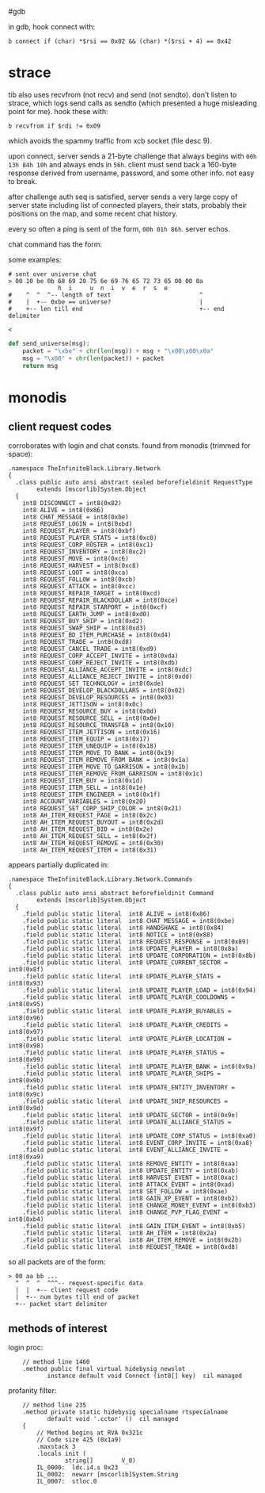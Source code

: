 #gdb

in gdb, hook connect with:
```
b connect if (char) *$rsi == 0x02 && (char) *($rsi + 4) == 0x42
```

# strace

tib also uses recvfrom (not recv) and send (not sendto). don't listen to strace,
which logs send calls as sendto (which presented a huge misleading point for
me). hook these with:
```
b recvfrom if $rdi != 0x09
```
which avoids the spammy traffic from xcb socket (file desc 9).

upon connect, server sends a 21-byte challenge that always begins with `00h 13h
84h 10h` and always ends in `56h`. client must send back a 160-byte response
derived from username, password, and some other info. not easy to break.

after challenge auth seq is satisfied, server sends a very large copy of server
state including list of connected players, their stats, probably their positions
on the map, and some recent chat history.

every so often a ping is sent of the form, `00h 01h 86h`. server echos.

chat command has the form:

some examples:

```
# sent over universe chat
> 00 10 be 0b 68 69 20 75 6e 69 76 65 72 73 65 00 00 0a
              h  i     u  n  i  v  e  r  s  e
#    ^  ^  ^-- length of text                         ^
#    |  +-- 0xbe == universe?                         |
#    +-- len till end                                 +-- end delimiter

<
```

```python
def send_universe(msg):
    packet = "\xbe" + chr(len(msg)) + msg + "\x00\x00\x0a"
    msg = "\x00" + chr(len(packet)) + packet
    return msg
```

# monodis

## client request codes

corroborates with login and chat consts. found from monodis (trimmed for space):

```
.namespace TheInfiniteBlack.Library.Network
{
  .class public auto ansi abstract sealed beforefieldinit RequestType
        extends [mscorlib]System.Object
  {
    int8 DISCONNECT = int8(0x82)
    int8 ALIVE = int8(0x86)
    int8 CHAT_MESSAGE = int8(0xbe)
    int8 REQUEST_LOGIN = int8(0xbd)
    int8 REQUEST_PLAYER = int8(0xbf)
    int8 REQUEST_PLAYER_STATS = int8(0xc0)
    int8 REQUEST_CORP_ROSTER = int8(0xc1)
    int8 REQUEST_INVENTORY = int8(0xc2)
    int8 REQUEST_MOVE = int8(0xc6)
    int8 REQUEST_HARVEST = int8(0xc8)
    int8 REQUEST_LOOT = int8(0xca)
    int8 REQUEST_FOLLOW = int8(0xcb)
    int8 REQUEST_ATTACK = int8(0xcc)
    int8 REQUEST_REPAIR_TARGET = int8(0xcd)
    int8 REQUEST_REPAIR_BLACKDOLLAR = int8(0xce)
    int8 REQUEST_REPAIR_STARPORT = int8(0xcf)
    int8 REQUEST_EARTH_JUMP = int8(0xd0)
    int8 REQUEST_BUY_SHIP = int8(0xd2)
    int8 REQUEST_SWAP_SHIP = int8(0xd3)
    int8 REQUEST_BD_ITEM_PURCHASE = int8(0xd4)
    int8 REQUEST_TRADE = int8(0xd8)
    int8 REQUEST_CANCEL_TRADE = int8(0xd9)
    int8 REQUEST_CORP_ACCEPT_INVITE = int8(0xda)
    int8 REQUEST_CORP_REJECT_INVITE = int8(0xdb)
    int8 REQUEST_ALLIANCE_ACCEPT_INVITE = int8(0xdc)
    int8 REQUEST_ALLIANCE_REJECT_INVITE = int8(0xdd)
    int8 REQUEST_SET_TECHNOLOGY = int8(0xde)
    int8 REQUEST_DEVELOP_BLACKDOLLARS = int8(0x02)
    int8 REQUEST_DEVELOP_RESOURCES = int8(0x03)
    int8 REQUEST_JETTISON = int8(0x0c)
    int8 REQUEST_RESOURCE_BUY = int8(0x0d)
    int8 REQUEST_RESOURCE_SELL = int8(0x0e)
    int8 REQUEST_RESOURCE_TRANSFER = int8(0x10)
    int8 REQUEST_ITEM_JETTISON = int8(0x16)
    int8 REQUEST_ITEM_EQUIP = int8(0x17)
    int8 REQUEST_ITEM_UNEQUIP = int8(0x18)
    int8 REQUEST_ITEM_MOVE_TO_BANK = int8(0x19)
    int8 REQUEST_ITEM_REMOVE_FROM_BANK = int8(0x1a)
    int8 REQUEST_ITEM_MOVE_TO_GARRISON = int8(0x1b)
    int8 REQUEST_ITEM_REMOVE_FROM_GARRISON = int8(0x1c)
    int8 REQUEST_ITEM_BUY = int8(0x1d)
    int8 REQUEST_ITEM_SELL = int8(0x1e)
    int8 REQUEST_ITEM_ENGINEER = int8(0x1f)
    int8 ACCOUNT_VARIABLES = int8(0x20)
    int8 REQUEST_SET_CORP_SHIP_COLOR = int8(0x21)
    int8 AH_ITEM_REQUEST_PAGE = int8(0x2c)
    int8 AH_ITEM_REQUEST_BUYOUT = int8(0x2d)
    int8 AH_ITEM_REQUEST_BID = int8(0x2e)
    int8 AH_ITEM_REQUEST_SELL = int8(0x2f)
    int8 AH_ITEM_REQUEST_REMOVE = int8(0x30)
    int8 AH_ITEM_REQUEST_ITEM = int8(0x31)
```

appears partially duplicated in:

```
.namespace TheInfiniteBlack.Library.Network.Commands
{
  .class public auto ansi abstract beforefieldinit Command
        extends [mscorlib]System.Object
  {
    .field public static literal  int8 ALIVE = int8(0x86)
    .field public static literal  int8 CHAT_MESSAGE = int8(0xbe)
    .field public static literal  int8 HANDSHAKE = int8(0x84)
    .field public static literal  int8 NOTICE = int8(0x88)
    .field public static literal  int8 REQUEST_RESPONSE = int8(0x89)
    .field public static literal  int8 UPDATE_PLAYER = int8(0x8a)
    .field public static literal  int8 UPDATE_CORPORATION = int8(0x8b)
    .field public static literal  int8 UPDATE_CURRENT_SECTOR = int8(0x8f)
    .field public static literal  int8 UPDATE_PLAYER_STATS = int8(0x93)
    .field public static literal  int8 UPDATE_PLAYER_LOAD = int8(0x94)
    .field public static literal  int8 UPDATE_PLAYER_COOLDOWNS = int8(0x95)
    .field public static literal  int8 UPDATE_PLAYER_BUYABLES = int8(0x96)
    .field public static literal  int8 UPDATE_PLAYER_CREDITS = int8(0x97)
    .field public static literal  int8 UPDATE_PLAYER_LOCATION = int8(0x98)
    .field public static literal  int8 UPDATE_PLAYER_STATUS = int8(0x99)
    .field public static literal  int8 UPDATE_PLAYER_BANK = int8(0x9a)
    .field public static literal  int8 UPDATE_PLAYER_SHIPS = int8(0x9b)
    .field public static literal  int8 UPDATE_ENTITY_INVENTORY = int8(0x9c)
    .field public static literal  int8 UPDATE_SHIP_RESOURCES = int8(0x9d)
    .field public static literal  int8 UPDATE_SECTOR = int8(0x9e)
    .field public static literal  int8 UPDATE_ALLIANCE_STATUS = int8(0x9f)
    .field public static literal  int8 UPDATE_CORP_STATUS = int8(0xa0)
    .field public static literal  int8 EVENT_CORP_INVITE = int8(0xa8)
    .field public static literal  int8 EVENT_ALLIANCE_INVITE = int8(0xa9)
    .field public static literal  int8 REMOVE_ENTITY = int8(0xaa)
    .field public static literal  int8 UPDATE_ENTITY = int8(0xab)
    .field public static literal  int8 HARVEST_EVENT = int8(0xac)
    .field public static literal  int8 ATTACK_EVENT = int8(0xad)
    .field public static literal  int8 SET_FOLLOW = int8(0xae)
    .field public static literal  int8 GAIN_XP_EVENT = int8(0xb2)
    .field public static literal  int8 CHANGE_MONEY_EVENT = int8(0xb3)
    .field public static literal  int8 CHANGE_PVP_FLAG_EVENT = int8(0xb4)
    .field public static literal  int8 GAIN_ITEM_EVENT = int8(0xb5)
    .field public static literal  int8 AH_ITEM = int8(0x2a)
    .field public static literal  int8 AH_ITEM_REMOVE = int8(0x2b)
    .field public static literal  int8 REQUEST_TRADE = int8(0xd8)
```

so all packets are of the form:

```
> 00 aa bb ...
  ^  ^  ^  ^^^-- request-specific data
  |  |  +-- client request code
  |  +-- num bytes till end of packet
  +-- packet start delimiter
```

## methods of interest

login proc:

```
    // method line 1460
    .method public final virtual hidebysig newslot
           instance default void Connect (int8[] key)  cil managed
```

profanity filter:

```
    // method line 235
    .method private static hidebysig specialname rtspecialname
           default void '.cctor' ()  cil managed
    {
        // Method begins at RVA 0x321c
        // Code size 425 (0x1a9)
        .maxstack 3
        .locals init (
                string[]        V_0)
        IL_0000:  ldc.i4.s 0x23
        IL_0002:  newarr [mscorlib]System.String
        IL_0007:  stloc.0
```
